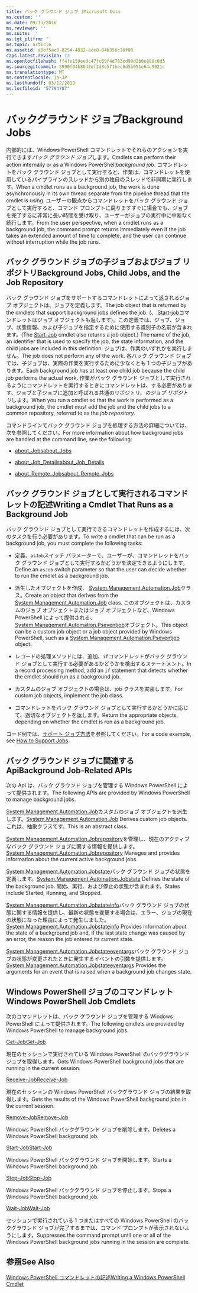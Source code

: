 ```yaml
---
title: バック グラウンド ジョブ |Microsoft Docs
ms.custom: ''
ms.date: 09/13/2016
ms.reviewer: ''
ms.suite: ''
ms.tgt_pltfrm: ''
ms.topic: article
ms.assetid: a0ef5ac9-8254-4832-ace8-84b356c10f08
caps.latest.revision: 13
ms.openlocfilehash: ff4fe159eedc47fc69f4d783cd90d2b0e888c0d5
ms.sourcegitcommit: 5990f04b8042ef2d8e571bec6d5b051e64c9921c
ms.translationtype: MT
ms.contentlocale: ja-JP
ms.lasthandoff: 03/12/2019
ms.locfileid: "57794707"
---
```

# <a name="background-jobs"></a><span data-ttu-id="1dea9-102">バックグラウンド ジョブ</span><span class="sxs-lookup"><span data-stu-id="1dea9-102">Background Jobs</span></span>

<span data-ttu-id="1dea9-103">内部的には、Windows PowerShell コマンドレットでそれらのアクションを実行できます*バック グラウンド ジョブ*します。</span><span class="sxs-lookup"><span data-stu-id="1dea9-103">Cmdlets can perform their action internally or as a Windows PowerShell*background job*.</span></span> <span data-ttu-id="1dea9-104">コマンドレットをバック グラウンド ジョブとして実行すると、作業は、コマンドレットを使用しているパイプラインのスレッドから別の独自のスレッドで非同期に実行します。</span><span class="sxs-lookup"><span data-stu-id="1dea9-104">When a cmdlet runs as a background job, the work is done asynchronously in its own thread separate from the pipeline thread that the cmdlet is using.</span></span> <span data-ttu-id="1dea9-105">ユーザーの観点からコマンドレットをバック グラウンド ジョブとして実行すると、コマンド プロンプトに戻りますすぐに場合でも、ジョブを完了するに非常に長い時間を受け取り、ユーザーがジョブの実行中に中断なく続行します。</span><span class="sxs-lookup"><span data-stu-id="1dea9-105">From the user perspective, when a cmdlet runs as a background job, the command prompt returns immediately even if the job takes an extended amount of time to complete, and the user can continue without interruption while the job runs.</span></span>

## <a name="background-jobs-child-jobs-and-the-job-repository"></a><span data-ttu-id="1dea9-106">バック グラウンド ジョブの子ジョブおよびジョブ リポジトリ</span><span class="sxs-lookup"><span data-stu-id="1dea9-106">Background Jobs, Child Jobs, and the Job Repository</span></span>

<span data-ttu-id="1dea9-107">バック グラウンド ジョブをサポートするコマンドレットによって返されるジョブ オブジェクトは、ジョブを定義します。</span><span class="sxs-lookup"><span data-stu-id="1dea9-107">The job object that is returned by the cmdlets that support background jobs defines the job.</span></span> <span data-ttu-id="1dea9-108">(、 [Start-job](/powershell/module/Microsoft.PowerShell.Core/Start-Job)コマンドレットはジョブ オブジェクトも返します)。この定義では、ジョブ、ジョブ、状態情報、および子ジョブを指定するために使用する識別子の名前が含まれます。</span><span class="sxs-lookup"><span data-stu-id="1dea9-108">(The [Start-Job](/powershell/module/Microsoft.PowerShell.Core/Start-Job) cmdlet also returns a job object.) The name of the job, an identifier that is used to specify the job, the state information, and the child jobs are included in this definition.</span></span> <span data-ttu-id="1dea9-109">ジョブは、作業のいずれかを実行しません。</span><span class="sxs-lookup"><span data-stu-id="1dea9-109">The job does not perform any of the work.</span></span> <span data-ttu-id="1dea9-110">各バック グラウンド ジョブでは、子ジョブは、実際の作業を実行するために少なくとも 1 つの子ジョブがあります。</span><span class="sxs-lookup"><span data-stu-id="1dea9-110">Each background job has at least one child job because the child job performs the actual work.</span></span> <span data-ttu-id="1dea9-111">作業がバック グラウンド ジョブとして実行されるようにコマンドレットを実行するときにコマンドレットは、する必要があります、ジョブと子ジョブに追加と呼ばれる共通のリポジトリ、*のジョブ リポジトリ*します。</span><span class="sxs-lookup"><span data-stu-id="1dea9-111">When you run a cmdlet so that the work is performed as a background job, the cmdlet must add the job and the child jobs to a common repository, referred to as the *job repository*.</span></span>

<span data-ttu-id="1dea9-112">コマンドラインでバック グラウンド ジョブを処理する方法の詳細については、次を参照してください。</span><span class="sxs-lookup"><span data-stu-id="1dea9-112">For more information about how background jobs are handled at the command line, see the following:</span></span>

- [<span data-ttu-id="1dea9-113">about_Jobs</span><span class="sxs-lookup"><span data-stu-id="1dea9-113">about_Jobs</span></span>](/powershell/module/microsoft.powershell.core/about/about_jobs)

- [<span data-ttu-id="1dea9-114">about_Job_Details</span><span class="sxs-lookup"><span data-stu-id="1dea9-114">about_Job_Details</span></span>](/powershell/module/microsoft.powershell.core/about/about_job_details)

- [<span data-ttu-id="1dea9-115">about_Remote_Jobs</span><span class="sxs-lookup"><span data-stu-id="1dea9-115">about_Remote_Jobs</span></span>](/powershell/module/microsoft.powershell.core/about/about_remote_jobs)

## <a name="writing-a-cmdlet-that-runs-as-a-background-job"></a><span data-ttu-id="1dea9-116">バック グラウンド ジョブとして実行されるコマンドレットの記述</span><span class="sxs-lookup"><span data-stu-id="1dea9-116">Writing a Cmdlet That Runs as a Background Job</span></span>

<span data-ttu-id="1dea9-117">バック グラウンド ジョブとして実行できるコマンドレットを作成するには、次のタスクを行う必要があります。</span><span class="sxs-lookup"><span data-stu-id="1dea9-117">To write a cmdlet that can be run as a background job, you must complete the following tasks:</span></span>

- <span data-ttu-id="1dea9-118">定義、`asJob`スイッチ パラメーターで、ユーザーが、コマンドレットをバック グラウンド ジョブとして実行するかどうかを決定できるようにします。</span><span class="sxs-lookup"><span data-stu-id="1dea9-118">Define an `asJob` switch parameter so that the user can decide whether to run the cmdlet as a background job.</span></span>

- <span data-ttu-id="1dea9-119">派生したオブジェクトを作成、 [System.Management.Automation.Job](/dotnet/api/System.Management.Automation.Job)クラス。</span><span class="sxs-lookup"><span data-stu-id="1dea9-119">Create an object that derives from the [System.Management.Automation.Job](/dotnet/api/System.Management.Automation.Job) class.</span></span> <span data-ttu-id="1dea9-120">このオブジェクトは、カスタムのジョブ オブジェクトまたはジョブ オブジェクトなど、Windows PowerShell によって提供される、 [System.Management.Automation.Pseventjob](/dotnet/api/System.Management.Automation.PSEventJob)オブジェクト。</span><span class="sxs-lookup"><span data-stu-id="1dea9-120">This object can be a custom job object or a job object provided by Windows PowerShell, such as a [System.Management.Automation.Pseventjob](/dotnet/api/System.Management.Automation.PSEventJob) object.</span></span>

- <span data-ttu-id="1dea9-121">レコードの処理メソッドには、追加、`if`コマンドレットがバック グラウンド ジョブとして実行する必要があるかどうかを検出するステートメント。</span><span class="sxs-lookup"><span data-stu-id="1dea9-121">In a record processing method, add an `if` statement that detects whether the cmdlet should run as a background job.</span></span>

- <span data-ttu-id="1dea9-122">カスタムのジョブ オブジェクトの場合は、job クラスを実装します。</span><span class="sxs-lookup"><span data-stu-id="1dea9-122">For custom job objects, implement the job class.</span></span>

- <span data-ttu-id="1dea9-123">コマンドレットをバック グラウンド ジョブとして実行するかどうかに応じて、適切なオブジェクトを返します。</span><span class="sxs-lookup"><span data-stu-id="1dea9-123">Return the appropriate objects, depending on whether the cmdlet is run as a background job.</span></span>

<span data-ttu-id="1dea9-124">コード例では、[サポート ジョブ方法](./how-to-support-jobs.md)を参照してください。</span><span class="sxs-lookup"><span data-stu-id="1dea9-124">For a code example, see [How to Support Jobs](./how-to-support-jobs.md).</span></span>

## <a name="background-job-related-apis"></a><span data-ttu-id="1dea9-125">バック グラウンド ジョブに関連する Api</span><span class="sxs-lookup"><span data-stu-id="1dea9-125">Background Job-Related APIs</span></span>

<span data-ttu-id="1dea9-126">次の Api は、バック グラウンド ジョブを管理する Windows PowerShell によって提供されます。</span><span class="sxs-lookup"><span data-stu-id="1dea9-126">The following APIs are provided by Windows PowerShell to manage background jobs.</span></span>

<span data-ttu-id="1dea9-127">[System.Management.Automation.Job](/dotnet/api/System.Management.Automation.Job)カスタムのジョブ オブジェクトを派生します。</span><span class="sxs-lookup"><span data-stu-id="1dea9-127">[System.Management.Automation.Job](/dotnet/api/System.Management.Automation.Job) Derives custom job objects.</span></span> <span data-ttu-id="1dea9-128">これは、抽象クラスです。</span><span class="sxs-lookup"><span data-stu-id="1dea9-128">This is an abstract class.</span></span>

<span data-ttu-id="1dea9-129">[System.Management.Automation.Jobrepository](/dotnet/api/System.Management.Automation.JobRepository)を管理し、現在のアクティブなバック グラウンド ジョブに関する情報を提供します。</span><span class="sxs-lookup"><span data-stu-id="1dea9-129">[System.Management.Automation.Jobrepository](/dotnet/api/System.Management.Automation.JobRepository) Manages and provides information about the current active background jobs.</span></span>

<span data-ttu-id="1dea9-130">[System.Management.Automation.Jobstate](/dotnet/api/System.Management.Automation.JobState)バック グラウンド ジョブの状態を定義します。</span><span class="sxs-lookup"><span data-stu-id="1dea9-130">[System.Management.Automation.Jobstate](/dotnet/api/System.Management.Automation.JobState) Defines the state of the background job.</span></span> <span data-ttu-id="1dea9-131">開始、実行、および停止の状態が含まれます。</span><span class="sxs-lookup"><span data-stu-id="1dea9-131">States include Started, Running, and Stopped.</span></span>

<span data-ttu-id="1dea9-132">[System.Management.Automation.Jobstateinfo](/dotnet/api/System.Management.Automation.JobStateInfo)バック グラウンド ジョブの状態に関する情報を提供し、最新の状態を変更する場合は、エラー、ジョブの現在の状態になった理由によって発生しました。</span><span class="sxs-lookup"><span data-stu-id="1dea9-132">[System.Management.Automation.Jobstateinfo](/dotnet/api/System.Management.Automation.JobStateInfo) Provides information about the state of a background job and, if the last state change was caused by an error, the reason the job entered its current state.</span></span>

<span data-ttu-id="1dea9-133">[System.Management.Automation.Jobstateeventargs](/dotnet/api/System.Management.Automation.JobStateEventArgs)バック グラウンド ジョブの状態が変更されたときに発生するイベントの引数を提供します。</span><span class="sxs-lookup"><span data-stu-id="1dea9-133">[System.Management.Automation.Jobstateeventargs](/dotnet/api/System.Management.Automation.JobStateEventArgs) Provides the arguments for an event that is raised when a background job changes state.</span></span>

## <a name="windows-powershell-job-cmdlets"></a><span data-ttu-id="1dea9-134">Windows PowerShell ジョブのコマンドレット</span><span class="sxs-lookup"><span data-stu-id="1dea9-134">Windows PowerShell Job Cmdlets</span></span>

<span data-ttu-id="1dea9-135">次のコマンドレットは、バック グラウンド ジョブを管理する Windows PowerShell によって提供されます。</span><span class="sxs-lookup"><span data-stu-id="1dea9-135">The following cmdlets are provided by Windows PowerShell to manage background jobs.</span></span>

[<span data-ttu-id="1dea9-136">Get-Job</span><span class="sxs-lookup"><span data-stu-id="1dea9-136">Get-Job</span></span>](/powershell/module/Microsoft.PowerShell.Core/Get-Job)

<span data-ttu-id="1dea9-137">現在のセッションで実行されている Windows PowerShell のバックグラウンド ジョブを取得します。</span><span class="sxs-lookup"><span data-stu-id="1dea9-137">Gets Windows PowerShell background jobs that are running in the current session.</span></span>

[<span data-ttu-id="1dea9-138">Receive-Job</span><span class="sxs-lookup"><span data-stu-id="1dea9-138">Receive-Job</span></span>](/powershell/module/Microsoft.PowerShell.Core/Receive-Job)

<span data-ttu-id="1dea9-139">現在のセッションの Windows PowerShell バックグラウンド ジョブの結果を取得します。</span><span class="sxs-lookup"><span data-stu-id="1dea9-139">Gets the results of the Windows PowerShell background jobs in the current session.</span></span>

[<span data-ttu-id="1dea9-140">Remove-Job</span><span class="sxs-lookup"><span data-stu-id="1dea9-140">Remove-Job</span></span>](/powershell/module/Microsoft.PowerShell.Core/Remove-Job)

<span data-ttu-id="1dea9-141">Windows PowerShell バックグラウンド ジョブを削除します。</span><span class="sxs-lookup"><span data-stu-id="1dea9-141">Deletes a Windows PowerShell background job.</span></span>

[<span data-ttu-id="1dea9-142">Start-Job</span><span class="sxs-lookup"><span data-stu-id="1dea9-142">Start-Job</span></span>](/powershell/module/Microsoft.PowerShell.Core/Start-Job)

<span data-ttu-id="1dea9-143">Windows PowerShell バックグラウンド ジョブを開始します。</span><span class="sxs-lookup"><span data-stu-id="1dea9-143">Starts a Windows PowerShell background job.</span></span>

[<span data-ttu-id="1dea9-144">Stop-Job</span><span class="sxs-lookup"><span data-stu-id="1dea9-144">Stop-Job</span></span>](/powershell/module/Microsoft.PowerShell.Core/Stop-Job)

<span data-ttu-id="1dea9-145">Windows PowerShell バックグラウンド ジョブを停止します。</span><span class="sxs-lookup"><span data-stu-id="1dea9-145">Stops a Windows PowerShell background job.</span></span>

[<span data-ttu-id="1dea9-146">Wait-Job</span><span class="sxs-lookup"><span data-stu-id="1dea9-146">Wait-Job</span></span>](/powershell/module/Microsoft.PowerShell.Core/Wait-Job)

<span data-ttu-id="1dea9-147">セッションで実行されている 1 つまたはすべての Windows PowerShell のバックグラウンド ジョブが完了するまでは、コマンド プロンプトが表示されないようにします。</span><span class="sxs-lookup"><span data-stu-id="1dea9-147">Suppresses the command prompt until one or all of the Windows PowerShell background jobs running in the session are complete.</span></span>

## <a name="see-also"></a><span data-ttu-id="1dea9-148">参照</span><span class="sxs-lookup"><span data-stu-id="1dea9-148">See Also</span></span>

[<span data-ttu-id="1dea9-149">Windows PowerShell コマンドレットの記述</span><span class="sxs-lookup"><span data-stu-id="1dea9-149">Writing a Windows PowerShell Cmdlet</span></span>](./writing-a-windows-powershell-cmdlet.md)
